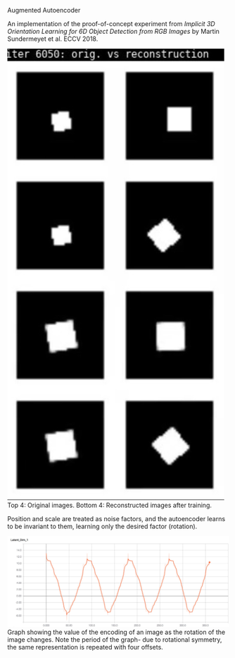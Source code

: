 Augmented Autoencoder


An implementation of the proof-of-concept experiment from
*Implicit 3D Orientation Learning for 6D Object Detection from RGB Images* by Martin Sundermeyet et al. ECCV 2018.


![Reconstructions](https://github.com/lwneal/implicit3d/raw/master/reconstructions.jpg)
Top 4: Original images. Bottom 4: Reconstructed images after training.

Position and scale are treated as noise factors, and the autoencoder learns to be invariant to them, learning only the desired factor (rotation).

![Rotation representation](https://github.com/lwneal/implicit3d/raw/master/representation.jpg)
Graph showing the value of the encoding of an image as the rotation of the image changes.
Note the period of the graph- due to rotational symmetry, the same representation is repeated with four offsets.

